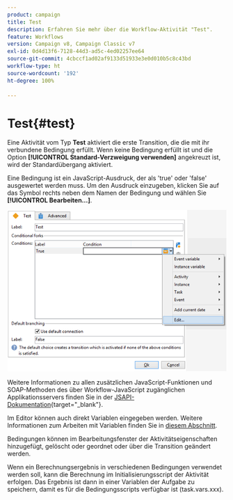 ```yaml
---
product: campaign
title: Test
description: Erfahren Sie mehr über die Workflow-Aktivität "Test".
feature: Workflows
version: Campaign v8, Campaign Classic v7
exl-id: 0d4d13f6-7128-44d3-ad5c-4ed02257ee64
source-git-commit: 4cbccf1ad02af9133d51933e3e0d010b5c8c43bd
workflow-type: ht
source-wordcount: '192'
ht-degree: 100%

---
```


# Test{#test}



Eine Aktivität vom Typ **Test** aktiviert die erste Transition, die die mit ihr verbundene Bedingung erfüllt. Wenn keine Bedingung erfüllt ist und die Option **[!UICONTROL Standard-Verzweigung verwenden]** angekreuzt ist, wird der Standardübergang aktiviert.

Eine Bedingung ist ein JavaScript-Ausdruck, der als &#39;true&#39; oder &#39;false&#39; ausgewertet werden muss. Um den Ausdruck einzugeben, klicken Sie auf das Symbol rechts neben dem Namen der Bedingung und wählen Sie **[!UICONTROL Bearbeiten…]**.

![](assets/edit_test.png)

Weitere Informationen zu allen zusätzlichen JavaScript-Funktionen und SOAP-Methoden des über Workflow-JavaScript zugänglichen Applikationsservers finden Sie in der [JSAPI-Dokumentation](https://experienceleague.adobe.com/developer/campaign-api/api/index.html?lang=de){target="_blank"}.

Im Editor können auch direkt Variablen eingegeben werden. Weitere Informationen zum Arbeiten mit Variablen finden Sie in [diesem Abschnitt](javascript-scripts-and-templates.md#variables).

Bedingungen können im Bearbeitungsfenster der Aktivitätseigenschaften hinzugefügt, gelöscht oder geordnet oder über die Transition geändert werden.

Wenn ein Berechnungsergebnis in verschiedenen Bedingungen verwendet werden soll, kann die Berechnung im Initialisierungsscript der Aktivität erfolgen. Das Ergebnis ist dann in einer Variablen der Aufgabe zu speichern, damit es für die Bedingungsscripts verfügbar ist (task.vars.xxx).
